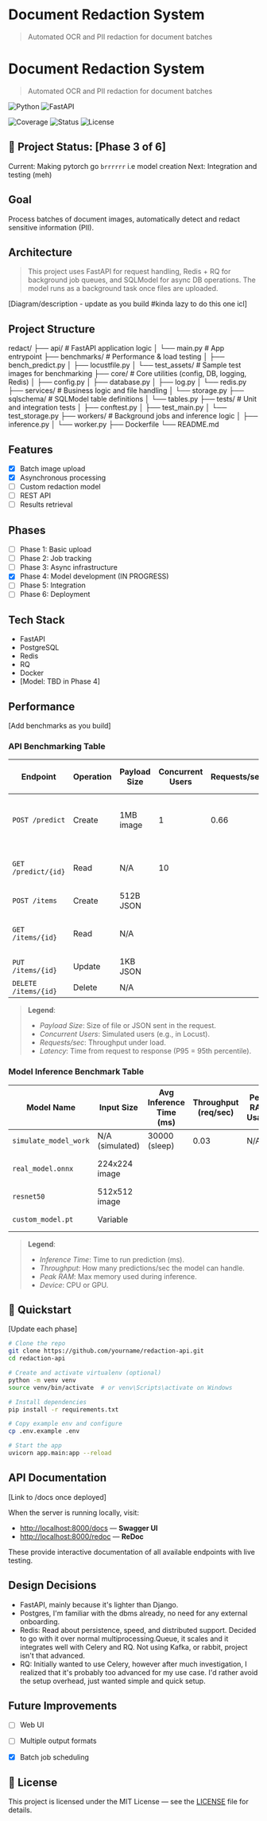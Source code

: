 # Document Redaction System

> Automated OCR and PII redaction for document batches

# Document Redaction System

> Automated OCR and PII redaction for document batches

![Python](https://img.shields.io/badge/python-3.10+-blue)
![FastAPI](https://img.shields.io/badge/framework-fastapi-green)
<!--- ![Build Status](https://github.com/fw7th/redact/actions/workflows/ci.yml/badge.svg)-->
![Coverage](https://coveralls.io/repos/github/fw7th/redact/badge.svg)
![Status](https://img.shields.io/badge/status-phase%203%20of%206-yellow)
![License](https://img.shields.io/badge/license-MIT-lightgrey)

## 🚧 Project Status: [Phase 3 of 6]

Current: Making pytorch go `brrrrrr` i.e model creation
Next: Integration and testing (meh)

## Goal
Process batches of document images, automatically detect and redact sensitive information (PII).

## Architecture

<!-- TODO: Add diagram here once Phase 5 (integration) begins -->
> This project uses FastAPI for request handling, Redis + RQ for background job queues, and SQLModel for async DB operations. The model runs as a background task once files are uploaded.

[Diagram/description - update as you build #kinda lazy to do this one icl]

## Project Structure
redact/
├── api/                  # FastAPI application logic
│   └── main.py           # App entrypoint
├── benchmarks/           # Performance & load testing
│   ├── bench_predict.py
│   ├── locustfile.py
│   └── test_assets/      # Sample test images for benchmarking
├── core/                 # Core utilities (config, DB, logging, Redis)
│   ├── config.py
│   ├── database.py
│   ├── log.py
│   └── redis.py
├── services/             # Business logic and file handling
│   └── storage.py
├── sqlschema/            # SQLModel table definitions
│   └── tables.py
├── tests/                # Unit and integration tests
│   ├── conftest.py
│   ├── test_main.py
│   └── test_storage.py
├── workers/              # Background jobs and inference logic
│   ├── inference.py
│   └── worker.py
├── Dockerfile
└── README.md

## Features
- [x] Batch image upload
- [x] Asynchronous processing
- [ ] Custom redaction model
- [ ] REST API
- [ ] Results retrieval

## Phases
- [ ] Phase 1: Basic upload 
- [ ] Phase 2: Job tracking 
- [ ] Phase 3: Async infrastructure 
- [x] Phase 4: Model development (IN PROGRESS)
- [ ] Phase 5: Integration
- [ ] Phase 6: Deployment

## Tech Stack
- FastAPI
- PostgreSQL
- Redis
- RQ
- Docker
- [Model: TBD in Phase 4]

## Performance
[Add benchmarks as you build]

### API Benchmarking Table

| Endpoint              | Operation | Payload Size | Concurrent Users | Requests/sec | Avg Latency (ms) | P95 Latency (ms) | Error Rate | Notes                                      |
|-----------------------|-----------|--------------|------------------|---------------|------------------|------------------|------------|---------------------------------------------|
| `POST /predict`       | Create    | 1MB image     | 1                | 0.66          | 1450             | 1600             | 0%         | Includes file validation, disk write, Redis |
| `GET /predict/{id}`   | Read      | N/A           | 10               |               |                  |                  |            | Fetches job status from Redis               |
| `POST /items`         | Create    | 512B JSON     |                  |               |                  |                  |            | Basic DB insert                             |
| `GET /items/{id}`     | Read      | N/A           |                  |               |                  |                  |            | Add caching notes if applicable             |
| `PUT /items/{id}`     | Update    | 1KB JSON      |                  |               |                  |                  |            |                                             |
| `DELETE /items/{id}`  | Delete    | N/A           |                  |               |                  |                  |            |                                             |

> **Legend**:
> - *Payload Size*: Size of file or JSON sent in the request.
> - *Concurrent Users*: Simulated users (e.g., in Locust).
> - *Requests/sec*: Throughput under load.
> - *Latency*: Time from request to response (P95 = 95th percentile).


### Model Inference Benchmark Table

| Model Name         | Input Size        | Avg Inference Time (ms) | Throughput (req/sec) | Peak RAM Usage | Device | Notes                                  |
|--------------------|-------------------|--------------------------|-----------------------|----------------|--------|-----------------------------------------|
| `simulate_model_work` | N/A (simulated) | 30000 (sleep)            | 0.03                  | N/A            | CPU    | Simulated workload                      |
| `real_model.onnx`  | 224x224 image     |                          |                       |                | CPU    | Replace with real benchmark             |
| `resnet50`         | 512x512 image     |                          |                       |                | GPU    | ONNXRuntime on GPU                      |
| `custom_model.pt`  | Variable          |                          |                       |                | CPU/GPU| Fill in after deployment                |

> **Legend**:
> - *Inference Time*: Time to run prediction (ms).
> - *Throughput*: How many predictions/sec the model can handle.
> - *Peak RAM*: Max memory used during inference.
> - *Device*: CPU or GPU.

## 🔧 Quickstart
[Update each phase]

```bash
# Clone the repo
git clone https://github.com/yourname/redaction-api.git
cd redaction-api

# Create and activate virtualenv (optional)
python -m venv venv
source venv/bin/activate  # or venv\Scripts\activate on Windows

# Install dependencies
pip install -r requirements.txt

# Copy example env and configure
cp .env.example .env

# Start the app
uvicorn app.main:app --reload
```

## API Documentation
[Link to /docs once deployed]

When the server is running locally, visit:

- [http://localhost:8000/docs](http://localhost:8000/docs) — **Swagger UI**
- [http://localhost:8000/redoc](http://localhost:8000/redoc) — **ReDoc**

These provide interactive documentation of all available endpoints with live testing.

## Design Decisions
- FastAPI, mainly because it's lighter than Django.
- Postgres, I'm familiar with the dbms already, no need for any external onboarding.
- Redis: Read about persistence, speed, and distributed support. Decided to go with it over normal multiprocessing.Queue, it scales and it integrates well with Celery and RQ. Not using Kafka, or rabbit, project isn't that advanced.
- RQ: Initially wanted to use Celery, however after much investigation, I realized that it's probably too advanced for my use case. I'd rather avoid the setup overhead, just wanted simple and quick setup.

## Future Improvements
- [ ] Web UI
- [ ] Multiple output formats
- [x] Batch job scheduling


## 📄 License

This project is licensed under the MIT License — see the [LICENSE](LICENSE) file for details.
